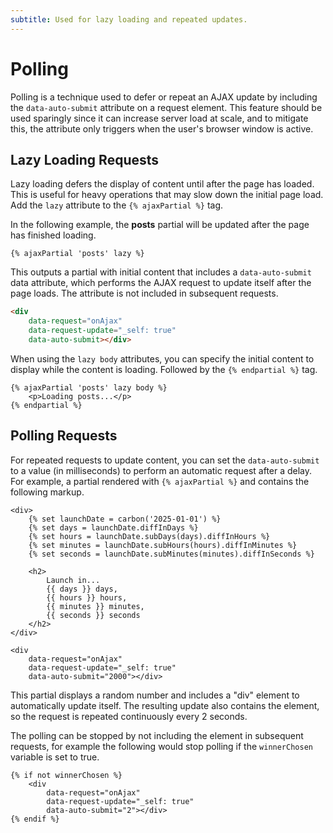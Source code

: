```yaml
---
subtitle: Used for lazy loading and repeated updates.
---
```

# Polling

Polling is a technique used to defer or repeat an AJAX update by including the `data-auto-submit` attribute on a request element. This feature should be used sparingly since it can increase server load at scale, and to mitigate this, the attribute only triggers when the user's browser window is active.

## Lazy Loading Requests

Lazy loading defers the display of content until after the page has loaded. This is useful for heavy operations that may slow down the initial page load. Add the `lazy` attribute to the `{% ajaxPartial %}` tag.

In the following example, the **posts** partial will be updated after the page has finished loading.

```twig
{% ajaxPartial 'posts' lazy %}
```

This outputs a partial with initial content that includes a `data-auto-submit` data attribute, which performs the AJAX request to update itself after the page loads. The attribute is not included in subsequent requests.

```html
<div
    data-request="onAjax"
    data-request-update="_self: true"
    data-auto-submit></div>
```

When using the `lazy body` attributes, you can specify the initial content to display while the content is loading. Followed by the `{% endpartial %}` tag.

```twig
{% ajaxPartial 'posts' lazy body %}
    <p>Loading posts...</p>
{% endpartial %}
```

## Polling Requests

For repeated requests to update content, you can set the `data-auto-submit` to a value (in milliseconds) to perform an automatic request after a delay. For example, a partial rendered with `{% ajaxPartial %}` and contains the following markup.

```twig
<div>
    {% set launchDate = carbon('2025-01-01') %}
    {% set days = launchDate.diffInDays %}
    {% set hours = launchDate.subDays(days).diffInHours %}
    {% set minutes = launchDate.subHours(hours).diffInMinutes %}
    {% set seconds = launchDate.subMinutes(minutes).diffInSeconds %}

    <h2>
        Launch in...
        {{ days }} days,
        {{ hours }} hours,
        {{ minutes }} minutes,
        {{ seconds }} seconds
    </h2>
</div>

<div
    data-request="onAjax"
    data-request-update="_self: true"
    data-auto-submit="2000"></div>
```

This partial displays a random number and includes a "div" element to automatically update itself. The resulting update also contains the element, so the request is repeated continuously every 2 seconds.

The polling can be stopped by not including the element in subsequent requests, for example the following would stop polling if the `winnerChosen` variable is set to true.

```twig
{% if not winnerChosen %}
    <div
        data-request="onAjax"
        data-request-update="_self: true"
        data-auto-submit="2"></div>
{% endif %}
```
